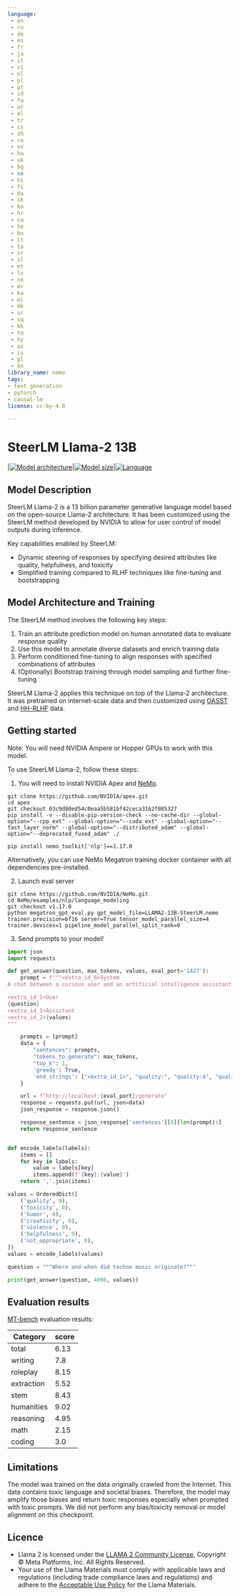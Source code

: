 ```yaml
---
language:
 - en
 - ru
 - de
 - es
 - fr
 - ja
 - it
 - vi
 - nl
 - pl
 - pt
 - id
 - fa
 - ar
 - el
 - tr
 - cs
 - zh
 - ro
 - sv
 - hu
 - uk
 - bg
 - no
 - hi
 - fi
 - da
 - sk
 - ko
 - hr
 - ca
 - he
 - bn
 - lt
 - ta
 - sr
 - sl
 - et
 - lv
 - ne
 - mr
 - ka
 - ml
 - mk
 - ur
 - sq
 - kk
 - te
 - hy
 - az
 - is
 - gl
 - kn
library_name: nemo
tags:
- text generation
- pytorch
- causal-lm
license: cc-by-4.0

---
```

# SteerLM Llama-2 13B

<style>
img {
 display: inline;
}
</style>

|[![Model architecture](https://img.shields.io/badge/Model%20Arch-Transformer%20Decoder-green)](#model-architecture)|[![Model size](https://img.shields.io/badge/Params-13B-green)](#model-architecture)|[![Language](https://img.shields.io/badge/Language-Multilingual-green)](#datasets)


## Model Description

SteerLM Llama-2 is a 13 billion parameter generative language model based on the open-source Llama-2 architecture. It has been customized using the SteerLM method developed by NVIDIA to allow for user control of model outputs during inference.

Key capabilities enabled by SteerLM:

- Dynamic steering of responses by specifying desired attributes like quality, helpfulness, and toxicity
- Simplified training compared to RLHF techniques like fine-tuning and bootstrapping

## Model Architecture and Training
The SteerLM method involves the following key steps:

1. Train an attribute prediction model on human annotated data to evaluate response quality
2. Use this model to annotate diverse datasets and enrich training data
3. Perform conditioned fine-tuning to align responses with specified combinations of attributes
4. (Optionally) Bootstrap training through model sampling and further fine-tuning

SteerLM Llama-2 applies this technique on top of the Llama-2 architecture. It was pretrained on internet-scale data and then customized using [OASST](https://huggingface.co/datasets/OpenAssistant/oasst1) and [HH-RLHF](https://huggingface.co/datasets/Anthropic/hh-rlhf) data.
 

## Getting started

Note: You will need NVIDIA Ampere or Hopper GPUs to work with this model.

To use SteerLM Llama-2, follow these steps:

1. You will need to install NVIDIA Apex and [NeMo](https://github.com/NVIDIA/NeMo). 

```
git clone https://github.com/NVIDIA/apex.git
cd apex
git checkout 03c9d80ed54c0eaa5b581bf42ceca3162f085327
pip install -v --disable-pip-version-check --no-cache-dir --global-option="--cpp_ext" --global-option="--cuda_ext" --global-option="--fast_layer_norm" --global-option="--distributed_adam" --global-option="--deprecated_fused_adam" ./
```

```
pip install nemo_toolkit['nlp']==1.17.0
``` 

Alternatively, you can use NeMo Megatron training docker container with all dependencies pre-installed.

2. Launch eval server 

```
git clone https://github.com/NVIDIA/NeMo.git 
cd NeMo/examples/nlp/language_modeling
git checkout v1.17.0
python megatron_gpt_eval.py gpt_model_file=LLAMA2-13B-SteerLM.nemo trainer.precision=bf16 server=True tensor_model_parallel_size=4 trainer.devices=1 pipeline_model_parallel_split_rank=0
```

3. Send prompts to your model!

```python
import json
import requests

def get_answer(question, max_tokens, values, eval_port='1427'):
    prompt = f"""<extra_id_0>System
A chat between a curious user and an artificial intelligence assistant. The assistant gives helpful, detailed, and polite answers to the user's questions.

<extra_id_1>User
{question}
<extra_id_1>Assistant
<extra_id_2>{values}
"""

    prompts = [prompt]
    data = {
        "sentences": prompts,
        "tokens_to_generate": max_tokens,
        "top_k": 1,
        'greedy': True,
        'end_strings': ["<extra_id_1>", "quality:", "quality:4", "quality:0"]
    }

    url = f"http://localhost:{eval_port}/generate"
    response = requests.put(url, json=data)
    json_response = response.json()

    response_sentence = json_response['sentences'][0][len(prompt):]
    return response_sentence


def encode_labels(labels):
    items = []
    for key in labels:
        value = labels[key]
        items.append(f'{key}:{value}')
    return ','.join(items)

values = OrderedDict([
    ('quality', 9),
    ('toxicity', 0),
    ('humor', 0),
    ('creativity', 0),
    ('violence', 0),
    ('helpfulness', 9),
    ('not_appropriate', 0),
])
values = encode_labels(values)

question = """Where and when did techno music originate?"""

print(get_answer(question, 4096, values))
```


## Evaluation results

[MT-bench](https://arxiv.org/abs/2306.05685) evaluation results:

|Category | score|
|---|---|
|total|  6.13|
|writing | 7.8|
|roleplay | 8.15|
|extraction | 5.52|
|stem | 8.43|
|humanities | 9.02|
|reasoning | 4.95|
|math | 2.15|
|coding | 3.0|

## Limitations

The model was trained on the data originally crawled from the Internet. This data contains toxic language and societal biases. Therefore, the model may amplify those biases and return toxic responses especially when prompted with toxic prompts.
We did not perform any bias/toxicity removal or model alignment on this checkpoint.


## Licence

- Llama 2 is licensed under the [LLAMA 2 Community License](https://ai.meta.com/llama/license/), Copyright © Meta Platforms, Inc. All Rights Reserved.
- Your use of the Llama Materials must comply with applicable laws and regulations (including trade compliance laws and regulations) and adhere to the [Acceptable Use Policy](https://ai.meta.com/llama/use-policy) for the Llama Materials.